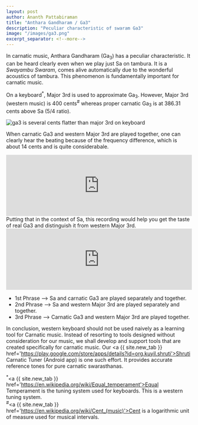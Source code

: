 ```yaml
---
layout: post
author: Ananth Pattabiraman
title: "Anthara Gandharam / Ga3"
description: "Peculiar characteristic of swaram Ga3"
image: "/images/ga3.png"
excerpt_separator: <!--more-->
---
```

In carnatic music, Anthara Gandharam (Ga<sub>3</sub>) has a peculiar characteristic. It can be heard clearly even when we play just Sa on tambura. It is a *Swayambu Swaram*, comes alive automatically due to the wonderful acoustics of tambura. This phenomenon is fundamentally important for carnatic music.

On a keyboard<sup>*</sup>, Major 3rd is used to approximate Ga<sub>3</sub>. However, Major 3rd (western music) is 400 cents<sup>#</sup> whereas proper carnatic Ga<sub>3</sub> is at 386.31 cents above Sa (5/4 ratio).

<img class="img-fluid" alt="ga3 is several cents flatter than major 3rd on keyboard" src="{{ page.image | absolute_url }}" />

<!--more-->

When carnatic Ga3 and western Major 3rd are played together, one can clearly hear the beating because of the frequency difference, which is about 14 cents and is quite considerabale.
<div id='audio'>
<iframe width="100%" height="166" scrolling="no" frameborder="no" src="https://w.soundcloud.com/player/?url=https%3A//api.soundcloud.com/tracks/293880612&amp;color=ff9900&amp;auto_play=false&amp;hide_related=false&amp;show_comments=true&amp;show_user=true&amp;show_reposts=false"></iframe>
<br />
</div>
Putting that in the context of Sa, this recording would help you get the taste of real Ga3 and distinguish it from western Major 3rd.

<iframe width="100%" height="166" scrolling="no" frameborder="no" src="https://w.soundcloud.com/player/?url=https%3A//api.soundcloud.com/tracks/293880432&amp;color=ff9900&amp;auto_play=false&amp;hide_related=false&amp;show_comments=true&amp;show_user=true&amp;show_reposts=false"></iframe>

* 1st Phrase --> Sa and carnatic Ga3 are played separately and together.
* 2nd Phrase --> Sa and western Major 3rd are played separately and together.
* 3rd Phrase --> Carnatic Ga3 and western Major 3rd are played together.

In conclusion, western keyboard should not be used naively as a learning tool for Carnatic music. Instead of resorting to tools designed without consideration for our music, we shall develop and support tools that are created specifically for carnatic music. Our <a {{ site.new_tab }} href='https://play.google.com/store/apps/details?id=org.kuyil.shruti'>Shruti Carnatic Tuner</a> (Android app) is one such effort. It provides accurate reference tones for pure carnatic swarasthanas.

<sup>*</sup><a {{ site.new_tab }} href='https://en.wikipedia.org/wiki/Equal_temperament'>Equal Temperament</a> is the tuning system used for keyboards. This is a western tuning system.  
<sup>#</sup><a {{ site.new_tab }} href='https://en.wikipedia.org/wiki/Cent_(music)'>Cent</a> is a logarithmic unit of measure used for musical intervals.
